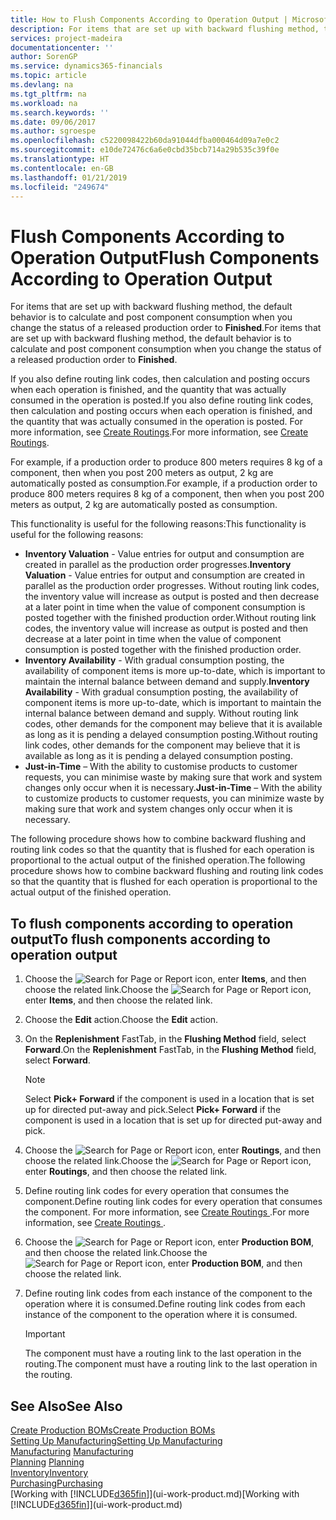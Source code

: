 ```yaml
---
title: How to Flush Components According to Operation Output | Microsoft Docs
description: For items that are set up with backward flushing method, the default behavior is to calculate and post component consumption when you change the status of a released production order to **Finished**. For more information, see Flushing Method.
services: project-madeira
documentationcenter: ''
author: SorenGP
ms.service: dynamics365-financials
ms.topic: article
ms.devlang: na
ms.tgt_pltfrm: na
ms.workload: na
ms.search.keywords: ''
ms.date: 09/06/2017
ms.author: sgroespe
ms.openlocfilehash: c5220098422b60da91044dfba000464d09a7e0c2
ms.sourcegitcommit: e10de72476c6a6e0cbd35bcb714a29b535c39f0e
ms.translationtype: HT
ms.contentlocale: en-GB
ms.lasthandoff: 01/21/2019
ms.locfileid: "249674"
---
```

# <a name="flush-components-according-to-operation-output"></a><span data-ttu-id="63df2-104">Flush Components According to Operation Output</span><span class="sxs-lookup"><span data-stu-id="63df2-104">Flush Components According to Operation Output</span></span>
<span data-ttu-id="63df2-105">For items that are set up with backward flushing method, the default behavior is to calculate and post component consumption when you change the status of a released production order to **Finished**.</span><span class="sxs-lookup"><span data-stu-id="63df2-105">For items that are set up with backward flushing method, the default behavior is to calculate and post component consumption when you change the status of a released production order to **Finished**.</span></span>  

<span data-ttu-id="63df2-106">If you also define routing link codes, then calculation and posting occurs when each operation is finished, and the quantity that was actually consumed in the operation is posted.</span><span class="sxs-lookup"><span data-stu-id="63df2-106">If you also define routing link codes, then calculation and posting occurs when each operation is finished, and the quantity that was actually consumed in the operation is posted.</span></span> <span data-ttu-id="63df2-107">For more information, see [Create Routings](production-how-to-create-routings.md).</span><span class="sxs-lookup"><span data-stu-id="63df2-107">For more information, see [Create Routings](production-how-to-create-routings.md).</span></span>  

<span data-ttu-id="63df2-108">For example, if a production order to produce 800 meters requires 8 kg of a component, then when you post 200 meters as output, 2 kg are automatically posted as consumption.</span><span class="sxs-lookup"><span data-stu-id="63df2-108">For example, if a production order to produce 800 meters requires 8 kg of a component, then when you post 200 meters as output, 2 kg are automatically posted as consumption.</span></span>  

<span data-ttu-id="63df2-109">This functionality is useful for the following reasons:</span><span class="sxs-lookup"><span data-stu-id="63df2-109">This functionality is useful for the following reasons:</span></span>  

-   <span data-ttu-id="63df2-110">**Inventory Valuation** - Value entries for output and consumption are created in parallel as the production order progresses.</span><span class="sxs-lookup"><span data-stu-id="63df2-110">**Inventory Valuation** - Value entries for output and consumption are created in parallel as the production order progresses.</span></span> <span data-ttu-id="63df2-111">Without routing link codes, the inventory value will increase as output is posted and then decrease at a later point in time when the value of component consumption is posted together with the finished production order.</span><span class="sxs-lookup"><span data-stu-id="63df2-111">Without routing link codes, the inventory value will increase as output is posted and then decrease at a later point in time when the value of component consumption is posted together with the finished production order.</span></span>  
-   <span data-ttu-id="63df2-112">**Inventory Availability** - With gradual consumption posting, the availability of component items is more up-to-date, which is important to maintain the internal balance between demand and supply.</span><span class="sxs-lookup"><span data-stu-id="63df2-112">**Inventory Availability** - With gradual consumption posting, the availability of component items is more up-to-date, which is important to maintain the internal balance between demand and supply.</span></span> <span data-ttu-id="63df2-113">Without routing link codes, other demands for the component may believe that it is available as long as it is pending a delayed consumption posting.</span><span class="sxs-lookup"><span data-stu-id="63df2-113">Without routing link codes, other demands for the component may believe that it is available as long as it is pending a delayed consumption posting.</span></span>  
-   <span data-ttu-id="63df2-114">**Just-in-Time** – With the ability to customise products to customer requests, you can minimise waste by making sure that work and system changes only occur when it is necessary.</span><span class="sxs-lookup"><span data-stu-id="63df2-114">**Just-in-Time** – With the ability to customize products to customer requests, you can minimize waste by making sure that work and system changes only occur when it is necessary.</span></span>  

<span data-ttu-id="63df2-115">The following procedure shows how to combine backward flushing and routing link codes so that the quantity that is flushed for each operation is proportional to the actual output of the finished operation.</span><span class="sxs-lookup"><span data-stu-id="63df2-115">The following procedure shows how to combine backward flushing and routing link codes so that the quantity that is flushed for each operation is proportional to the actual output of the finished operation.</span></span>  

## <a name="to-flush-components-according-to-operation-output"></a><span data-ttu-id="63df2-116">To flush components according to operation output</span><span class="sxs-lookup"><span data-stu-id="63df2-116">To flush components according to operation output</span></span>  
1.  <span data-ttu-id="63df2-117">Choose the ![Search for Page or Report](media/ui-search/search_small.png "Search for Page or Report icon") icon, enter **Items**, and then choose the related link.</span><span class="sxs-lookup"><span data-stu-id="63df2-117">Choose the ![Search for Page or Report](media/ui-search/search_small.png "Search for Page or Report icon") icon, enter **Items**, and then choose the related link.</span></span>  
2.  <span data-ttu-id="63df2-118">Choose the **Edit** action.</span><span class="sxs-lookup"><span data-stu-id="63df2-118">Choose the **Edit** action.</span></span>  
3.  <span data-ttu-id="63df2-119">On the **Replenishment** FastTab, in the **Flushing Method** field, select **Forward**.</span><span class="sxs-lookup"><span data-stu-id="63df2-119">On the **Replenishment** FastTab, in the **Flushing Method** field, select **Forward**.</span></span>  

    > [!NOTE]  
    >  <span data-ttu-id="63df2-120">Select **Pick+ Forward** if the component is used in a location that is set up for directed put-away and pick.</span><span class="sxs-lookup"><span data-stu-id="63df2-120">Select **Pick+ Forward** if the component is used in a location that is set up for directed put-away and pick.</span></span>  

4.  <span data-ttu-id="63df2-121">Choose the ![Search for Page or Report](media/ui-search/search_small.png "Search for Page or Report icon") icon, enter **Routings**, and then choose the related link.</span><span class="sxs-lookup"><span data-stu-id="63df2-121">Choose the ![Search for Page or Report](media/ui-search/search_small.png "Search for Page or Report icon") icon, enter **Routings**, and then choose the related link.</span></span>  
5.  <span data-ttu-id="63df2-122">Define routing link codes for every operation that consumes the component.</span><span class="sxs-lookup"><span data-stu-id="63df2-122">Define routing link codes for every operation that consumes the component.</span></span> <span data-ttu-id="63df2-123">For more information, see [Create Routings ](production-how-to-create-routings.md).</span><span class="sxs-lookup"><span data-stu-id="63df2-123">For more information, see [Create Routings ](production-how-to-create-routings.md).</span></span>  
6.  <span data-ttu-id="63df2-124">Choose the ![Search for Page or Report](media/ui-search/search_small.png "Search for Page or Report icon") icon, enter **Production BOM**, and then choose the related link.</span><span class="sxs-lookup"><span data-stu-id="63df2-124">Choose the ![Search for Page or Report](media/ui-search/search_small.png "Search for Page or Report icon") icon, enter **Production BOM**, and then choose the related link.</span></span>  
7.  <span data-ttu-id="63df2-125">Define routing link codes from each instance of the component to the operation where it is consumed.</span><span class="sxs-lookup"><span data-stu-id="63df2-125">Define routing link codes from each instance of the component to the operation where it is consumed.</span></span>

    > [!IMPORTANT]  
    >  <span data-ttu-id="63df2-126">The component must have a routing link to the last operation in the routing.</span><span class="sxs-lookup"><span data-stu-id="63df2-126">The component must have a routing link to the last operation in the routing.</span></span>  

## <a name="see-also"></a><span data-ttu-id="63df2-127">See Also</span><span class="sxs-lookup"><span data-stu-id="63df2-127">See Also</span></span>  
[<span data-ttu-id="63df2-128">Create Production BOMs</span><span class="sxs-lookup"><span data-stu-id="63df2-128">Create Production BOMs</span></span>](production-how-to-create-production-boms.md)  
[<span data-ttu-id="63df2-129">Setting Up Manufacturing</span><span class="sxs-lookup"><span data-stu-id="63df2-129">Setting Up Manufacturing</span></span>](production-configure-production-processes.md)  
<span data-ttu-id="63df2-130">[Manufacturing](production-manage-manufacturing.md)  </span><span class="sxs-lookup"><span data-stu-id="63df2-130">[Manufacturing](production-manage-manufacturing.md)  </span></span>  
<span data-ttu-id="63df2-131">[Planning](production-planning.md) </span><span class="sxs-lookup"><span data-stu-id="63df2-131">[Planning](production-planning.md) </span></span>  
[<span data-ttu-id="63df2-132">Inventory</span><span class="sxs-lookup"><span data-stu-id="63df2-132">Inventory</span></span>](inventory-manage-inventory.md)  
[<span data-ttu-id="63df2-133">Purchasing</span><span class="sxs-lookup"><span data-stu-id="63df2-133">Purchasing</span></span>](purchasing-manage-purchasing.md)  
<span data-ttu-id="63df2-134">[Working with [!INCLUDE[d365fin](includes/d365fin_md.md)]](ui-work-product.md)</span><span class="sxs-lookup"><span data-stu-id="63df2-134">[Working with [!INCLUDE[d365fin](includes/d365fin_md.md)]](ui-work-product.md)</span></span>
